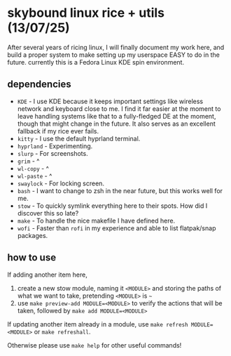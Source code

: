 # skybound linux rice + utils (13/07/25)
After several years of ricing linux, I will finally document my work here, and build a proper system to make setting up my userspace EASY to do in the future. currently this is a Fedora Linux KDE spin environment.

## dependencies
- `KDE` - I use KDE because it keeps important settings like wireless network and keyboard close to me. I find it far easier at the moment to leave handling systems like that to a fully-fledged DE at the moment, though that might change in the future. It also serves as an excellent fallback if my rice ever fails.
- `kitty` - I use the default hyprland terminal.
- `hyprland` - Experimenting.
- `slurp` - For screenshots.
- `grim` - ^
- `wl-copy` - ^
- `wl-paste` - ^
- `swaylock` - For locking screen.
- `bash` - I want to change to zsh in the near future, but this works well for me.
- `stow` - To quickly symlink everything here to their spots. How did I discover this so late?
- `make` - To handle the nice makefile I have defined here.
- `wofi` - Faster than `rofi` in my experience and able to list flatpak/snap packages.

## how to use
If adding another item here, 

1. create a new stow module, naming it `<MODULE>` and storing the paths of what we want to take, pretending `<MODULE>` is `~`
1. use `make preview-add MODULE=<MODULE>` to verify the actions that will be taken, followed by `make add MODULE=<MODULE>`

If updating another item already in a module, use `make refresh MODULE=<MODULE>` or `make refreshall`.

Otherwise please use `make help` for other useful commands!
